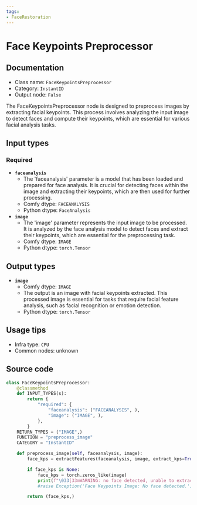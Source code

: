 ```yaml
---
tags:
- FaceRestoration
---
```


# Face Keypoints Preprocessor
## Documentation
- Class name: `FaceKeypointsPreprocessor`
- Category: `InstantID`
- Output node: `False`

The FaceKeypointsPreprocessor node is designed to preprocess images by extracting facial keypoints. This process involves analyzing the input image to detect faces and compute their keypoints, which are essential for various facial analysis tasks.
## Input types
### Required
- **`faceanalysis`**
    - The 'faceanalysis' parameter is a model that has been loaded and prepared for face analysis. It is crucial for detecting faces within the image and extracting their keypoints, which are then used for further processing.
    - Comfy dtype: `FACEANALYSIS`
    - Python dtype: `FaceAnalysis`
- **`image`**
    - The 'image' parameter represents the input image to be processed. It is analyzed by the face analysis model to detect faces and extract their keypoints, which are essential for the preprocessing task.
    - Comfy dtype: `IMAGE`
    - Python dtype: `torch.Tensor`
## Output types
- **`image`**
    - Comfy dtype: `IMAGE`
    - The output is an image with facial keypoints extracted. This processed image is essential for tasks that require facial feature analysis, such as facial recognition or emotion detection.
    - Python dtype: `torch.Tensor`
## Usage tips
- Infra type: `CPU`
- Common nodes: unknown


## Source code
```python
class FaceKeypointsPreprocessor:
    @classmethod
    def INPUT_TYPES(s):
        return {
            "required": {
                "faceanalysis": ("FACEANALYSIS", ),
                "image": ("IMAGE", ),
            },
        }
    RETURN_TYPES = ("IMAGE",)
    FUNCTION = "preprocess_image"
    CATEGORY = "InstantID"

    def preprocess_image(self, faceanalysis, image):
        face_kps = extractFeatures(faceanalysis, image, extract_kps=True)

        if face_kps is None:
            face_kps = torch.zeros_like(image)
            print(f"\033[33mWARNING: no face detected, unable to extract the keypoints!\033[0m")
            #raise Exception('Face Keypoints Image: No face detected.')

        return (face_kps,)

```
